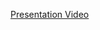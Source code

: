 [Presentation Video](https://drive.google.com/drive/folders/1LF17cYmo7nfg18u69wsAxWWHMah3deGN?usp=sharing)
